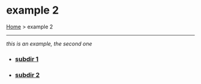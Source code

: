 # example 2
[Home](/) > example 2
***
<em>this is an example, the second one</em>

- ### [subdir 1](subdir1/index.md)
- ### [subdir 2](subdir2/index.md)